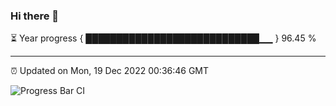 ### Hi there 👋

⏳ Year progress { ████████████████████████████▁▁ } 96.45 %

---

⏰ Updated on Mon, 19 Dec 2022 00:36:46 GMT

![Progress Bar CI](https://github.com/Shyam-Makwana/GitHub-Actions-Demo/workflows/Progress%20Bar%20CI/badge.svg)
